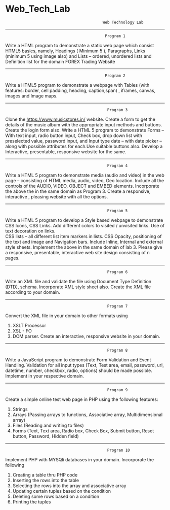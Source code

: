 # Web_Tech_Lab
                                               Web Technology Lab 
********************************************************************************************************************************************
                                                Program 1 
Write a HTML program to demonstrate a static web page which consist HTML5 basics,
namely, Headings ( Minimum 5 ), Paragraphs, Links (minimum 5 using image also)  and Lists – ordered, unordered lists and
Definition list for the domain FOREX Trading Website

********************************************************************************************************************************************
                                                Program 2 
Write a HTML5 program to demonstrate a webpage with 
Tables (with features: border,
cell padding, heading, caption,span) , 
iframes, canvas, images and Image maps.

********************************************************************************************************************************************
                                                 Program 3 
Clone the https://www.musicstores.in/ website.
Create a form to get the details of the music album with the appropriate input methods and buttons. Create the login form also.
Write a HTML 5 program to demonstrate Forms – With text input, radio button input,
Check box, drop down list with preselected value, password input, and Input
type date – with date picker – along with possible attributes for each.Use suitable buttons also.
Develop a Interactive, presentable, responsive website for the same.

********************************************************************************************************************************************
                                                 Program 4 
Write a HTML 5 program to demonstrate media (audio and video) in the web page –
consisting of HTML media, audio, video, Geo location.
Include all the controls of the AUDIO, VIDEO, OBJECT and EMBED elements.
Incorporate the above the in the same domain as Program 3.
Create a responsive, interactive , pleasing website with all the options.

********************************************************************************************************************************************
                                                 Program 5 
Write a HTML 5 program to develop a Style based webpage to demonstrate CSS Icons, CSS Links.
Add different colors to visited / unvisited links.
Use of text decoration on links.  
CSS lists – all different list item markers in lists. 
CSS Opacity, positioning of the text and image and
Navigation bars.
Include Inline, Internal and external style sheets.
Implement the above in the same domain of lab 3.
Please give a responsive, presentable, interactive web site design consisting of n pages.

********************************************************************************************************************************************
                                                 Program 6 
Write an XML file and validate the file using Document Type Definition (DTD), schema.
Incorporate XML style sheet also.
Create the XML file according to your domain.

********************************************************************************************************************************************
                                                 Program 7
Convert the XML file in your domain to other formats using
1. XSLT Processor
2. XSL - FO
2. DOM parser. 
Create  an interactive, responsive website in your domain.

********************************************************************************************************************************************
                                                 Program 8
Write a JavaScript program to demonstrate Form
Validation and Event Handling.
Validation for all input types (Text, Test area, email, password, url, datetime, number, checkbox, radio, options) should be made possible.
Implement in your respective domain.

********************************************************************************************************************************************
                                                 Program 9 
Create a simple online test web page in PHP using the following features:
1. Strings
2. Arrays (Passing arrays to functions, Associative array, Multidimensional array)
3. Files (Reading and writing to files)
4. Forms  (Text, Text area, Radio box, Check Box, Submit button, Reset button, Password, Hidden field)

********************************************************************************************************************************************
                                                 Program 10 
Implement PHP with MYSQli databases in your domain.
Incorporate the following
1. Creating a table thru PHP code
2. Inserting the rows into the table
3. Selecting the rows into the array and associative array
4. Updating certain tuples based on the condition
5. Deleting some rows based on a condition
6. Printing the tuples

